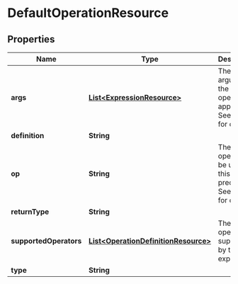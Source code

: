 
# DefaultOperationResource

## Properties
Name | Type | Description | Notes
------------ | ------------- | ------------- | -------------
**args** | [**List&lt;ExpressionResource&gt;**](ExpressionResource.md) | The arguments the operator apply to. See notes for details. | 
**definition** | **String** |  |  [optional]
**op** | **String** | The operator to be used in this predicate. See notes for details. | 
**returnType** | **String** |  |  [optional]
**supportedOperators** | [**List&lt;OperationDefinitionResource&gt;**](OperationDefinitionResource.md) | The operators supported by this expression |  [optional]
**type** | **String** |  |  [optional]




